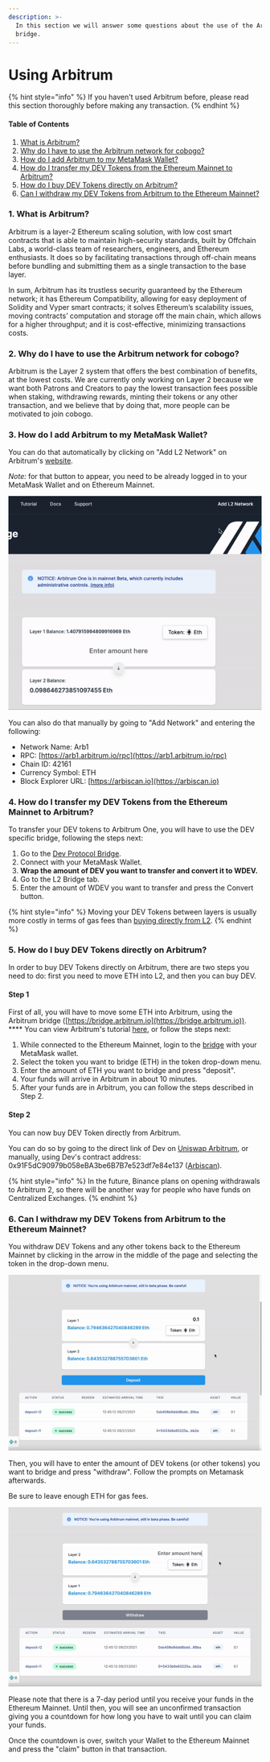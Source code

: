 ```yaml
---
description: >-
  In this section we will answer some questions about the use of the Arbitrum
  bridge.
---
```


# Using Arbitrum

{% hint style="info" %}
If you haven't used Arbitrum before, please read this section thoroughly before making any transaction.
{% endhint %}

#### Table of Contents

1. [What is Arbitrum?](using-arbitrum.md#1.-what-is-arbitrum)
2. [Why do I have to use the Arbitrum network for cobogo?](using-arbitrum.md#2.-why-do-i-have-to-use-the-arbitrum-network-for-cobogo-social)
3. [How do I add Arbitrum to my MetaMask Wallet?](using-arbitrum.md#3.-how-do-i-add-arbitrum-to-my-metamask-account)
4. [How do I transfer my DEV Tokens from the Ethereum Mainnet to Arbitrum?](using-arbitrum.md#4.-how-do-i-transfer-my-dev-tokens-from-the-ethereum-mainnet-to-arbitrum)
5. [How do I buy DEV Tokens directly on Arbitrum?](using-arbitrum.md#5.-how-do-i-buy-dev-tokens-on-arbitrum)
6. [Can I withdraw my DEV Tokens from Arbitrum to the Ethereum Mainnet?](using-arbitrum.md#6.-can-i-withdraw-my-dev-tokens-from-arbitrum-to-the-ethereum-mainnet)

### 1. What is Arbitrum?

Arbitrum is a layer-2 Ethereum scaling solution, with low cost smart contracts that is able to maintain high-security standards, built by Offchain Labs, a world-class team of researchers, engineers, and Ethereum enthusiasts. It does so by facilitating transactions through off-chain means before bundling and submitting them as a single transaction to the base layer.

In sum, Arbitrum has its trustless security guaranteed by the Ethereum network; it has Ethereum Compatibility, allowing for easy deployment of Solidity and Vyper smart contracts; it solves Ethereum’s scalability issues, moving contracts’ computation and storage off the main chain, which allows for a higher throughput; and it is cost-effective, minimizing transactions costs.

### 2. Why do I have to use the Arbitrum network for cobogo?

Arbitrum is the Layer 2 system that offers the best combination of benefits, at the lowest costs. We are currently only working on Layer 2 because we want both Patrons and Creators to pay the lowest transaction fees possible when staking, withdrawing rewards, minting their tokens or any other transaction, and we believe that by doing that, more people can be motivated to join cobogo.

### 3. How do I add Arbitrum to my MetaMask Wallet?

You can do that automatically by clicking on "Add L2 Network" on Arbitrum's [website](https://bridge.arbitrum.io).&#x20;

_Note:_ for that button to appear, you need to be already logged in to your MetaMask Wallet and on Ethereum Mainnet.

![Gif from Arbitrum's webiste.](../.gitbook/assets/add-l2.gif)

You can also do that manually by going to "Add Network" and entering the following:

* Network Name: Arb1
* RPC: [https://arb1.arbitrum.io/rpc](https://arb1.arbitrum.io/rpc)
* Chain ID: 42161
* Currency Symbol: ETH
* Block Explorer URL: [https://arbiscan.io](https://arbiscan.io)

### 4. How do I transfer my DEV Tokens from the Ethereum Mainnet to Arbitrum?

To transfer your DEV tokens to Arbitrum One, you will have to use the DEV specific bridge, following the steps next:

1. Go to the [Dev Protocol Bridge](https://bridge.devprotocol.xyz/wrap).
2. Connect with your MetaMask Wallet.
3. **Wrap the amount of DEV you want to transfer and convert it to WDEV.**
4. Go to the L2 Bridge tab.
5. Enter the amount of WDEV you want to transfer and press the Convert button.

{% hint style="info" %}
Moving your DEV Tokens between layers is usually more costly in terms of gas fees than [buying directly from L2](using-arbitrum.md#5.-how-do-i-buy-dev-tokens-directly-on-arbitrum).&#x20;
{% endhint %}

### 5. How do I buy DEV Tokens directly on Arbitrum?

In order to buy DEV Tokens directly on Arbitrum, there are two steps you need to do: first you need to move ETH into L2, and then you can buy DEV.&#x20;

#### Step 1

First of all, you will have to move some ETH into Arbitrum, using the Arbitrum bridge ([https://bridge.arbitrum.io](https://bridge.arbitrum.io)). **** You can view Arbitrum's tutorial [here](https://arbitrum.io/bridge-tutorial/), or follow the steps next:

1. While connected to the Ethereum Mainnet, login to the [bridge](https://bridge.arbitrum.io) with your MetaMask wallet.
2. Select the token you want to bridge (ETH) in the token drop-down menu.
3. Enter the amount of ETH you want to bridge and press "deposit".&#x20;
4. Your funds will arrive in Arbitrum in about 10 minutes.
5. After your funds are in Arbitrum, you can follow the steps described in Step 2.

#### Step 2

You can now buy DEV Token directly from Arbitrum.&#x20;

You can do so by going to the direct link of Dev on [Uniswap Arbitrum](https://app.uniswap.org/#/swap?outputCurrency=0x91F5dC90979b058eBA3be6B7B7e523df7e84e137), or manually, using Dev's contract address: 0x91F5dC90979b058eBA3be6B7B7e523df7e84e137 ([Arbiscan](https://arbiscan.io/address/0x91F5dC90979b058eBA3be6B7B7e523df7e84e137)).

{% hint style="info" %}
In the future, Binance plans on opening withdrawals to Arbitrum 2, so there will be another way for people who have funds on Centralized Exchanges.
{% endhint %}

### 6. Can I withdraw my DEV Tokens from Arbitrum to the Ethereum Mainnet?

You withdraw DEV Tokens and any other tokens back to the Ethereum Mainnet by clicking in the arrow in the middle of the page and selecting the token in the drop-down menu.&#x20;

![Gif from Arbitrum's website.](../.gitbook/assets/token-selection-2.gif)

Then, you will have to enter the amount of DEV tokens (or other tokens) you want to bridge and press "withdraw". Follow the prompts on Metamask afterwards.

Be sure to leave enough ETH for gas fees.

![GIf from Arbitrum's website.](../.gitbook/assets/withdraw-2.gif)

Please note that there is a 7-day period until you receive your funds in the Ethereum Mainnet. Until then, you will see an unconfirmed transaction giving you a countdown for how long you have to wait until you can claim your funds.&#x20;

Once the countdown is over, switch your Wallet to the Ethereum Mainnet and press the "claim" button in that transaction.&#x20;

